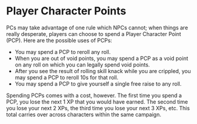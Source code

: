 Player Character Points
=======================

PCs may take advantage of one rule which NPCs cannot; when things are really desperate, players can choose to spend a Player Character Point (PCP).  Here are the possible uses of PCPs:
* You may spend a PCP to reroll any roll.
* When you are out of void points, you may spend a PCP as a void point on any roll on which you can legally spend void points.
* After you see the result of rolling skill knack while you are crippled, you may spend a PCP to reroll 10s for that roll.
* You may spend a PCP to give yourself a single free raise to any roll.

Spending PCPs comes with a cost, however.  The first time you spend a PCP, you lose the next 1 XP that you would have earned.  The second time you lose your next 2 XPs, the third time you lose your next 3 XPs, etc.  This total carries over across characters within the same campaign.

